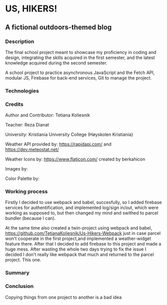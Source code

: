 # US, HIKERS!
## A fictional outdoors-themed blog

### Description
The final school project meant to showcase my proficiency in coding and design, integrating 
the skills acquired in the first semester, and the latest knowledge acquired during the 
second semester. 

A school project to practice asynchronous JavaScript and the Fetch API, modular JS, Firebase for back-end services, Git to manage the project.

### Technologies


### Credits
Author and Contributor: Tetiana Koliesnik

Teacher: Reza Dianat

University: Kristiania University College (Høyskolen Kristiania)

Weather API provided by: https://rapidapi.com/ and https://dev.meteostat.net/

Weather Icons by: https://www.flaticon.com/ created by berkahicon

Images by: 

Color Palette by:

### Working process
Firstly I decided to use webpack and babel, succesfully, so I added firebase services for authentification, and implemented log/sign in/out, which were working as supposed to, 
but then changed my mind and swithed to parcel bundler (because I can). 

At the same time also created a twin-project using webpack and babel, https://github.com/TetianaKoliesnik/Us-Hikers-Webpack just in case parcel won't cooperate in the first project,and implemented a weather-widget feature there. 
After that I decided to add firebase to this project and made a huge mess. After wasting the whole two days trying to fix the issue I decided I don't really like webpack that much and returned to the parcel project. This one.
### Summary

### Conclusion
Copying things from one project to another is a bad idea

